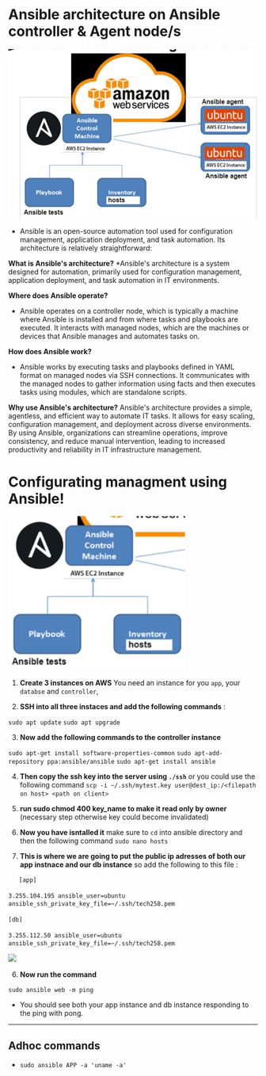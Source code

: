 # Ansible architecture on Ansible controller & Agent node/s 


![](renamed.jpg)

* Ansible is an open-source automation tool used for configuration management, application deployment, and task automation. Its architecture is relatively straightforward:

**What is Ansible's architecture?**
*Ansible's architecture is a system designed for automation, primarily used for configuration management, application deployment, and task automation in IT environments.

**Where does Ansible operate?**
* Ansible operates on a controller node, which is typically a machine where Ansible is installed and from where tasks and playbooks are executed. It interacts with managed nodes, which are the machines or devices that Ansible manages and automates tasks on.

**How does Ansible work?**
* Ansible works by executing tasks and playbooks defined in YAML format on managed nodes via SSH connections. It communicates with the managed nodes to gather information using facts and then executes tasks using modules, which are standalone scripts.

**Why use Ansible's architecture?**
Ansible's architecture provides a simple, agentless, and efficient way to automate IT tasks. It allows for easy scaling, configuration management, and deployment across diverse environments. By using Ansible, organizations can streamline operations, improve consistency, and reduce manual intervention, leading to increased productivity and reliability in IT infrastructure management.




# Configurating managment using Ansible!

![](inside_ansible.png)


1. **Create 3 instances on AWS** You need an instance for you ```app```, your ```databse``` and ```controller```,

2. **SSH into all three instaces and add the following commands** : 

```sudo apt update```
```sudo apt upgrade```

3. **Now add the following commands to the controller instance** 

```sudo apt-get install software-properties-common```
```sudo apt-add-repository ppa:ansible/ansible```
```sudo apt-get install ansible```

4. **Then copy the ssh key into the server using ```./ssh```** or you could use the following command ```scp -i ~/.ssh/mytest.key user@dest_ip:/<filepath on host> <path on client>```

6. **run sudo chmod 400 key_name to make it read only by owner** (necessary step otherwise key could become invalidated)
   
7.  **Now you have isntalled it** make sure to ``cd`` into ansible directory and then the following command ```sudo nano hosts```

8. **This is where we are going to put the public ip adresses of both our app instnace and our db instance** so add the following to this file : 
```
   [app]
 
3.255.104.195 ansible_user=ubuntu ansible_ssh_private_key_file=~/.ssh/tech258.pem
 
[db]
 
3.255.112.50 ansible_user=ubuntu ansible_ssh_private_key_file=~/.ssh/tech258.pem

```

![](img_1.png)

6. **Now run the command** 

```
sudo ansible web -m ping
```

* You should see both your app instance and db instance responding to the ping with pong.


***************

## Adhoc commands 

* ```sudo ansible APP -a 'uname -a'```


